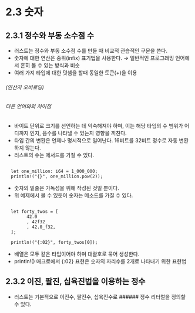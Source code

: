 2.3 숫자
==

2.3.1 정수와 부동 소수점 수
---
 - 러스트는 정수와 부동 소수점 수를 만들 때 비교적 관습적인 구문을 쓴다.
 - 숫자에 대한 연산은 중위(infix) 표기법을 사용한다.
   → 일반적인 프로그래밍 언어에서 흔히 볼 수 있는 방식과 비슷
 - 여러 가지 타입에 대한 덧셈을 할때 동일한 토큰(+)을 이용 
 ###### (연산자 오버로딩)
 
 ###### 다른 언어와의 차이점
 - 바이트 단위로 크기를 선언하는 데 익숙해져야 하며, 이는 해당 타입의 수 범위가 어디까지 인지, 음수를 나타낼 수 있는지 영향을 끼친다.
 - 타입 간의 변환은 언제나 명시적으로 일어난다. 16비트를 32비트 정수로 자동 변환하지 않는다.
 - 러스트의 수는 메서드를 가질 수 있다.

<pre><code>
  let one_million: i64 = 1_000_000;
  println!("{}", one_million.pow(2));
</code></pre>
 - 숫자의 밑줄은 가독성을 위해 작성된 것일 뿐이다.
 - 위 예제에서 볼 수 있듯이 숫자는 메소드를 가질 수 있다.

<pre><code>
  let forty_twos = [
        42.0
        , 42f32
        , 42.0_f32,
  ];

  println!("{:02}", forty_twos[0]);
</code></pre>
 - 배열은 모두 같은 타입이어야 하며 대괄호로 묶어 생성한다.
 - println!() 매크로에서 {:02} 표현은 숫자의 자리수를 2개로 나타내기 위한 표현법
 
2.3.2 이진, 팔진, 십육진법을 이용하는 정수
---
- 러스트는 기본적으로 이진수, 팔진수, 십육진수로 ###### 정수 리터럴을 정의할 수 있다.
 
